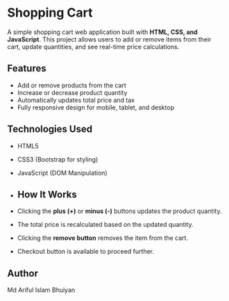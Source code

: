 # Shopping Cart

A simple shopping cart web application built with **HTML, CSS, and JavaScript**. This project allows users to add or remove items from their cart, update quantities, and see real-time price calculations.

## Features
-  Add or remove products from the cart  
- Increase or decrease product quantity  
- Automatically updates total price and tax  
- Fully responsive design for mobile, tablet, and desktop  

## Technologies Used
- HTML5  
- CSS3 (Bootstrap for styling)  
- JavaScript (DOM Manipulation)

- ## How It Works
- Clicking the **plus (+)** or **minus (-)** buttons updates the product quantity.  
- The total price is recalculated based on the updated quantity.  
- Clicking the **remove button** removes the item from the cart.  
- Checkout button is available to proceed further.  

## Author
Md Ariful Islam Bhuiyan
